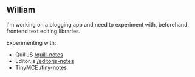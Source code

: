 ## William

I'm working on a blogging app and need to experiment with, beforehand, frontend text editing libraries.

Experimenting with:

+ QuillJS [/quill-notes](/quill-notes)
+ Editor.js [/editorjs-notes](/editorjs-notes)
+ TinyMCE [/tiny-notes](/tiny-notes)
